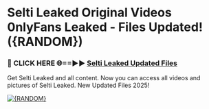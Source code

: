 # Selti Leaked Original Videos 0nlyFans Leaked - Files Updated! ({RANDOM})

<h3>🔴 CLICK HERE 🌐==►► <a href="https://betterlinks.top/A2PfLJ" rel="nofollow">Selti Leaked Updated Files</a></h3>

Get Selti Leaked and all content. Now you can access all videos and pictures of Selti Leaked. New Updated Files 2025!

[![{RANDOM}](https://i.imgur.com/ppqm5kG.gif)](https://betterlinks.top/A2PfLJ)